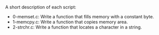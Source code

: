 A short description of each script:
+ 0-memset.c: Write a function that fills memory with a constant byte.
+ 1-memcpy.c: Write a function that copies memory area.
+ 2-strchr.c: Write a function that locates a character in a string.
